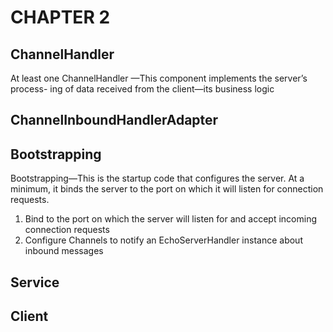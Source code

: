 # CHAPTER 2

## ChannelHandler

At least one  ChannelHandler —This component implements the server’s process-
ing of data received from the client—its business logic

## ChannelInboundHandlerAdapter

## Bootstrapping

Bootstrapping—This is the startup code that configures the server. At a minimum,
it binds the server to the port on which it will listen for connection requests.

1. Bind to the port on which the server will listen for and accept incoming connection requests
2. Configure  Channels to notify an  EchoServerHandler instance about inbound messages

## Service

## Client